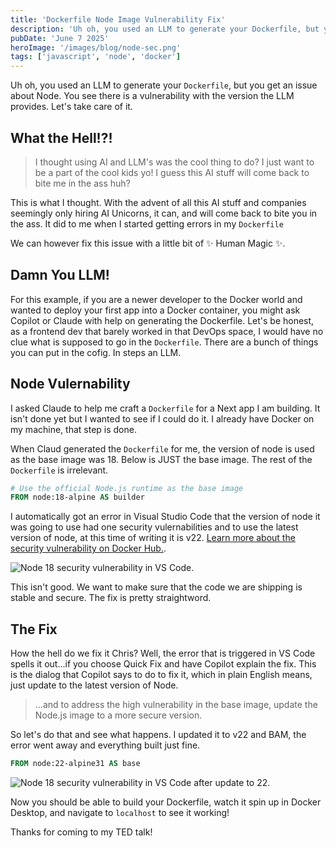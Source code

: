 ```yaml
---
title: 'Dockerfile Node Image Vulnerability Fix'
description: 'Uh oh, you used an LLM to generate your Dockerfile, but you get an issue about Node…'
pubDate: 'June 7 2025'
heroImage: '/images/blog/node-sec.png'
tags: ['javascript', 'node', 'docker']
---
```


Uh oh, you used an LLM to generate your `Dockerfile`, but you get an issue about Node. You see there is a vulnerability with the version the LLM provides. Let's take care of it.

## What the Hell!?!

> I thought using AI and LLM's was the cool thing to do? I just want to be a part of the cool kids yo! I guess this AI stuff will come back to bite me in the ass huh?

This is what I thought. With the advent of all this AI stuff and companies seemingly only hiring AI Unicorns, it can, and will come back to bite you in the ass. It did to me when I started getting errors in my `Dockerfile`

We can however fix this issue with a little bit of ✨ Human Magic ✨.

## Damn You LLM!

For this example, if you are a newer developer to the Docker world and wanted to deploy your first app into a Docker container, you might ask Copilot or Claude with help on generating the Dockerfile. Let's be honest, as a frontend dev that barely worked in that DevOps space, I would have no clue what is supposed to go in the `Dockerfile`. There are a bunch of things you can put in the cofig. In steps an LLM.

## Node Vulernability

I asked Claude to help me craft a `Dockerfile` for a Next app I am building. It isn't done yet but I wanted to see if I could do it. I already have Docker on my machine, that step is done.

When Claud generated the `Dockerfile` for me, the version of node is used as the base image was 18. Below is JUST the base image. The rest of the `Dockerfile` is irrelevant.

```Dockerfile
# Use the official Node.js runtime as the base image
FROM node:18-alpine AS builder
```

I automatically got an error in Visual Studio Code that the version of node it was going to use had one security vulernabilities and to use the latest version of node, at this time of writing it is v22. [Learn more about the security vulnerability on Docker Hub.](https://hub.docker.com/layers/library/node/18-alpine/images/sha256-929b04d7c782f04f615cf785488fed452b6569f87c73ff666ad553a7554f0006).

<img src="/images/blog/posts/node-dockerfile-vulnerability/node-docker-cve.png" alt="Node 18 security vulnerability in VS Code.">

This isn't good. We want to make sure that the code we are shipping is stable and secure. The fix is pretty straightword.

## The Fix

How the hell do we fix it Chris? Well, the error that is triggered in VS Code spells it out...if you choose Quick Fix and have Copilot explain the fix. This is the dialog that Copilot says to do to fix it, which in plain English means, just update to the latest version of Node.

> ...and to address the high vulnerability in the base image, update the Node.js image to a more secure version.

So let's do that and see what happens. I updated it to v22 and BAM, the error went away and everything built just fine.

```Dockerfile
FROM node:22-alpine31 AS base
```

<img src="/images/blog/posts/node-dockerfile-vulnerability/node-docker-cve-after.jpg" alt="Node 18 security vulnerability in VS Code after update to 22.">

Now you should be able to build your Dockerfile, watch it spin up in Docker Desktop, and navigate to `localhost` to see it working!

Thanks for coming to my TED talk!
